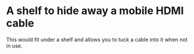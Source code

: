 # A shelf to hide away a mobile HDMI cable

This would fit under a shelf and allows you to tuck a cable into it when not in use.
